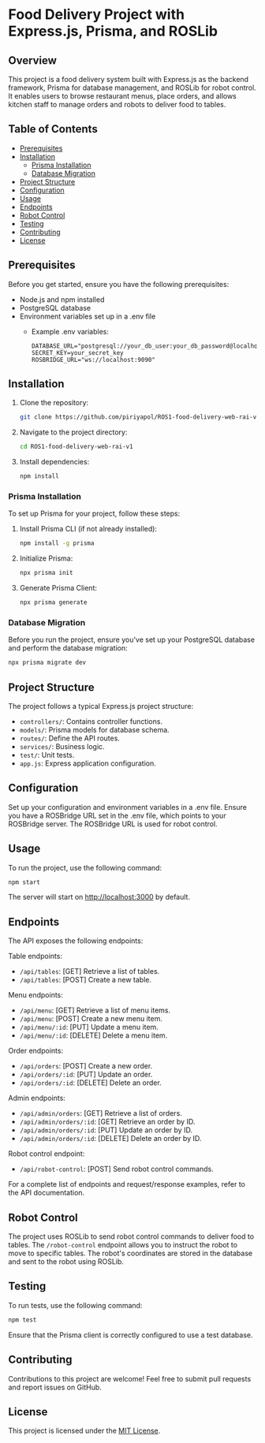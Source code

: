 # Food Delivery Project with Express.js, Prisma, and ROSLib

## Overview

This project is a food delivery system built with Express.js as the backend framework, Prisma for database management, and ROSLib for robot control. It enables users to browse restaurant menus, place orders, and allows kitchen staff to manage orders and robots to deliver food to tables.

## Table of Contents

- [Prerequisites](#prerequisites)
- [Installation](#installation)
  - [Prisma Installation](#prisma-installation)
  - [Database Migration](#database-migration)
- [Project Structure](#project-structure)
- [Configuration](#configuration)
- [Usage](#usage)
- [Endpoints](#endpoints)
- [Robot Control](#robot-control)
- [Testing](#testing)
- [Contributing](#contributing)
- [License](#license)

## Prerequisites

Before you get started, ensure you have the following prerequisites:

- Node.js and npm installed
- PostgreSQL database
- Environment variables set up in a .env file
  - Example .env variables:

    ``` text
    DATABASE_URL="postgresql://your_db_user:your_db_password@localhost:5432/your_db_name"
    SECRET_KEY=your_secret_key
    ROSBRIDGE_URL="ws://localhost:9090"
    ```

## Installation

1. Clone the repository:

   ```bash
   git clone https://github.com/piriyapol/ROS1-food-delivery-web-rai-v1.git
   ```

2. Navigate to the project directory:

   ```bash
   cd ROS1-food-delivery-web-rai-v1
   ```

3. Install dependencies:

   ```bash
   npm install
   ```

### Prisma Installation

To set up Prisma for your project, follow these steps:

1. Install Prisma CLI (if not already installed):

   ```bash
   npm install -g prisma
   ```

2. Initialize Prisma:

   ```bash
   npx prisma init
   ```

3. Generate Prisma Client:

   ```bash
   npx prisma generate
   ```

### Database Migration

Before you run the project, ensure you've set up your PostgreSQL database and perform the database migration:

```bash
npx prisma migrate dev
```

## Project Structure

The project follows a typical Express.js project structure:

- `controllers/`: Contains controller functions.
- `models/`: Prisma models for database schema.
- `routes/`: Define the API routes.
- `services/`: Business logic.
- `test/`: Unit tests.
- `app.js`: Express application configuration.

## Configuration

Set up your configuration and environment variables in a .env file. Ensure you have a ROSBridge URL set in the .env file, which points to your ROSBridge server. The ROSBridge URL is used for robot control.

## Usage

To run the project, use the following command:

```bash
npm start
```

The server will start on <http://localhost:3000> by default.

## Endpoints

The API exposes the following endpoints:

 Table endpoints:

- `/api/tables`: [GET] Retrieve a list of tables.
- `/api/tables`: [POST] Create a new table.

Menu endpoints:

- `/api/menu`: [GET] Retrieve a list of menu items.
- `/api/menu`: [POST] Create a new menu item.
- `/api/menu/:id`: [PUT] Update a menu item.
- `/api/menu/:id`: [DELETE] Delete a menu item.

Order endpoints:

- `/api/orders`: [POST] Create a new order.
- `/api/orders/:id`: [PUT] Update an order.
- `/api/orders/:id`: [DELETE] Delete an order.

Admin endpoints:

- `/api/admin/orders`: [GET] Retrieve a list of orders.
- `/api/admin/orders/:id`: [GET] Retrieve an order by ID.
- `/api/admin/orders/:id`: [PUT] Update an order by ID.
- `/api/admin/orders/:id`: [DELETE] Delete an order by ID.

Robot control endpoint:

- `/api/robot-control`: [POST] Send robot control commands.

For a complete list of endpoints and request/response examples, refer to the API documentation.

## Robot Control

The project uses ROSLib to send robot control commands to deliver food to tables. The `/robot-control` endpoint allows you to instruct the robot to move to specific tables. The robot's coordinates are stored in the database and sent to the robot using ROSLib.

## Testing

To run tests, use the following command:

```bash
npm test
```

Ensure that the Prisma client is correctly configured to use a test database.

## Contributing

Contributions to this project are welcome! Feel free to submit pull requests and report issues on GitHub.

## License

This project is licensed under the [MIT License](LICENSE).
